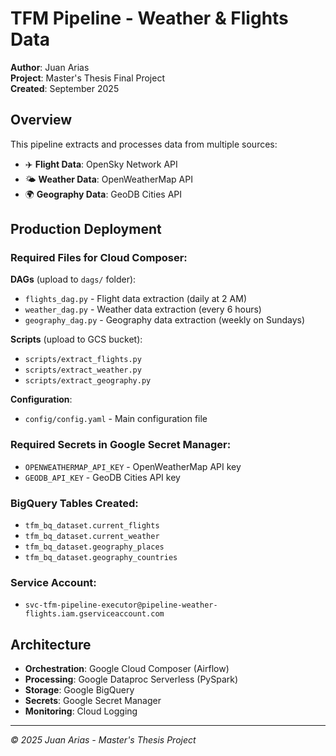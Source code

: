 # TFM Pipeline - Weather & Flights Data

**Author**: Juan Arias  
**Project**: Master's Thesis Final Project  
**Created**: September 2025

## Overview

This pipeline extracts and processes data from multiple sources:
- ✈️ **Flight Data**: OpenSky Network API
- 🌤️ **Weather Data**: OpenWeatherMap API  
- 🌍 **Geography Data**: GeoDB Cities API

## Production Deployment

### Required Files for Cloud Composer:

**DAGs** (upload to `dags/` folder):
- `flights_dag.py` - Flight data extraction (daily at 2 AM)
- `weather_dag.py` - Weather data extraction (every 6 hours)  
- `geography_dag.py` - Geography data extraction (weekly on Sundays)

**Scripts** (upload to GCS bucket):
- `scripts/extract_flights.py`
- `scripts/extract_weather.py`
- `scripts/extract_geography.py`

**Configuration**:
- `config/config.yaml` - Main configuration file

### Required Secrets in Google Secret Manager:
- `OPENWEATHERMAP_API_KEY` - OpenWeatherMap API key
- `GEODB_API_KEY` - GeoDB Cities API key

### BigQuery Tables Created:
- `tfm_bq_dataset.current_flights`
- `tfm_bq_dataset.current_weather` 
- `tfm_bq_dataset.geography_places`
- `tfm_bq_dataset.geography_countries`

### Service Account:
- `svc-tfm-pipeline-executor@pipeline-weather-flights.iam.gserviceaccount.com`

## Architecture

- **Orchestration**: Google Cloud Composer (Airflow)
- **Processing**: Google Dataproc Serverless (PySpark)
- **Storage**: Google BigQuery
- **Secrets**: Google Secret Manager
- **Monitoring**: Cloud Logging

---
*© 2025 Juan Arias - Master's Thesis Project*
